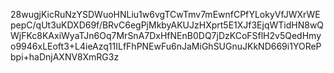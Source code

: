 28wugjKicRuNzYSDWuoHNLiu1w6vgTCwTmv7mEwnfCPfYLokyVfJWXrWEpepC/qUt3uKDXD69f/BRvC6egPjMkbyAKUJzHXprt5E1XJf3EjqWTidHN8wQWjFKc8KAxiWyaTJn6Oq7MrSnA7DxHfNEnB0DQ7jDzKCoFSflH2v5QedHmyo9946xLEoft3+L4ieAzq11ILfFhPNEwFu6nJaMiGhSUGnuJKkND669i1YORePbpi+haDnjAXNV8XmRG3z